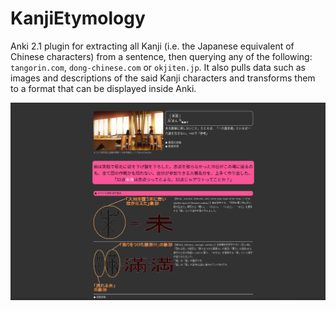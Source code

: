 # KanjiEtymology

Anki 2.1 plugin for extracting all Kanji (i.e. the Japanese equivalent of Chinese characters) from a sentence, then querying any of the following: `tangorin.com`, `dong-chinese.com` or `okjiten.jp`. It also pulls data such as images and descriptions of the said Kanji characters and transforms them to a format that can be displayed inside Anki.

![Sample Anki Card](./etymology_2.png)
